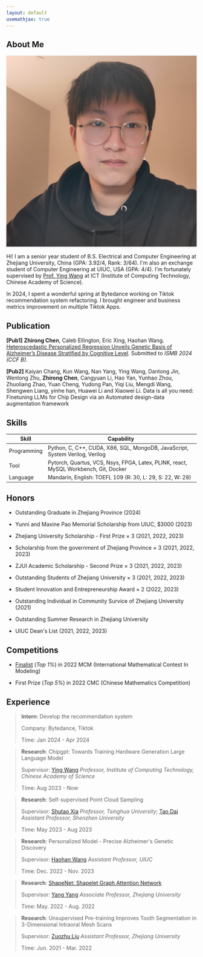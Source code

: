 ```yaml
---
layout: default
usemathjax: true
---
```


## About Me

<img class="profile-picture" src="img/me.jpg" >

Hi! I am a senior year student of B.S. Electrical and Computer Engineering at Zhejiang University, China (GPA: 3.92/4, Rank: 3/64). I'm also an exchange student of Computer Engineering at UIUC, USA (GPA: 4/4). I'm fortunately supervised by [Prof. Ying Wang](https://wangying-ict.github.io/) at ICT (Institute of Computing Technology, Chinese Academy of Science).  

In 2024, I spent a wonderful spring at Bytedance working on Tiktok recommendation system refactoring. I brought engineer and business metrics improvement on multiple Tiktok Apps.




## Publication

**[Pub1]** **Zhirong Chen**, Caleb Ellington, Eric Xing, Haohan Wang. [Heteroscedastic Personalized Regression Unveils Genetic Basis of Alzheimer’s Disease Stratified by Cognitive Level](https://rong-hash.github.io/hetpr). Submitted to *ISMB 2024 (CCF B)*.

**[Pub2]** Kaiyan Chang, Kun Wang, Nan Yang, Ying Wang, Dantong Jin, Wenlong Zhu, **Zhirong Chen**, Cangyuan Li, Hao Yan, Yunhao Zhou, Zhuoliang Zhao, Yuan Cheng, Yudong Pan, Yiqi Liu, Mengdi Wang, Shengwen Liang, yinhe han, Huawei Li and Xiaowei Li. Data is all you need: Finetuning LLMs for Chip Design via an Automated design-data augmentation framework



## Skills

Skill | Capability
-----|-------
Programming | Python, C, C++, CUDA, X86, SQL, MongoDB, JavaScript, System Verilog, Verilog
Tool | Pytorch, Quartus, VCS, Nsys, FPGA, Latex, PLINK, react, MySQL Workbench, Git, Docker
Language | Mandarin, English: TOEFL 109 (R: 30, L: 29, S: 22, W: 28)



## Honors

- Outstanding Graduate in Zhejiang Province (2024)

- Yunni and Maxine Pao Memorial Scholarship from UIUC, $3000 (2023)

- Zhejiang University Scholarship - First Prize $\times$ 3 (2021, 2022, 2023)

- Scholarship from the government of Zhejiang Province $\times$ 3 (2021, 2022, 2023)

- ZJUI Academic Scholarship - Second Prize $\times$ 3 (2021, 2022, 2023)

- Outstanding Students of Zhejiang University $\times$ 3 (2021, 2022, 2023)

- Student Innovation and Entrepreneurship Award $\times$ 2 (2022, 2023)

- Outstanding Individual in Community Survice of Zhejiang University (2021)

- Outstanding Summer Research in Zhejiang University

- UIUC Dean's List (2021, 2022, 2023)


## Competitions

- [Finalist](https://github.com/rong-hash/MCM_2022) (*Top 1%*) in 2022 MCM (International Mathematical Contest In Modeling)

- First Prize (*Top 5%*) in 2022 CMC (Chinese Mathematics Competition) 


## Experience

> **Intern**: Develop the recommendation system
> 
> Company: Bytedance, Tiktok
>
> Time: Jan 2024 - Apr 2024

> **Research**: Chipgpt: Towards Training Hardware Generation Large Language Model
>
> Supervisor: [Ying Wang](https://wangying-ict.github.io/) *Professor, Institute of Computing Technology, Chinese Academy of Science*
>
> Time: Aug 2023 - Now

> **Research**: Self-supervised Point Cloud Sampling
>
> Supervisor: [Shutao Xia](https://www.sigs.tsinghua.edu.cn/xst/main.htm) *Professor, Tsinghua University*; [Tao Dai](https://csse.szu.edu.cn/pages/user/index?id=1204) *Assistant Professor, Shenzhen University*
>
> Time: May 2023 - Aug 2023

> **Research**: Personalized Model - Precise Alzheimer's Genetic Discovery
>
> Supervisor: [Haohan Wang](https://haohanwang.github.io/) *Assistant Professor, UIUC* 
>
> Time: Dec. 2022 - Nov. 2023

> **Research**: [ShapeNet: Shapelet Graph Attention Network](https://github.com/rong-hash/AQOURSNet)
>
> Supervisor: [Yang Yang](http://yangy.org/) *Associate Professor, Zhejiang University* 
>
> Time: May. 2022 - Aug. 2022

> **Research**: Unsupervised Pre-training Improves Tooth Segmentation in 3-Dimensional Intraoral Mesh Scans
>
> Supervisor: [Zuozhu Liu](https://scholar.google.com/citations?user=h602wLIAAAAJ&hl=en&oi=ao) *Assistant Professor, Zhejiang University* 
>
> Time: Jun. 2021 - Mar. 2022




